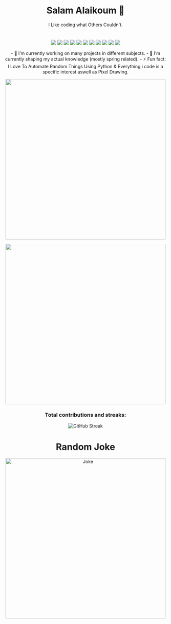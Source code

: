 <h1 align="center">Salam Alaikoum 👋</h1>

<p align="center">I Like coding what Others Couldn't.</p>
<h1 align="center"> </h1>
<div align="center">
  <img src="https://img.shields.io/badge/Linux-FCC624?style=for-the-badge&logo=linux&logoColor=blackgit a">
  <img src="https://img.shields.io/badge/Python-3776AB?style=for-the-badge&logo=python&logoColor=white">
  <img src="https://img.shields.io/badge/HTML5-E34F26?style=for-the-badge&logo=html5&logoColor=white">
  <img src="https://img.shields.io/badge/CSS3-1572B6?style=for-the-badge&logo=css3&logoColor=white" >
  <img src="https://img.shields.io/badge/bootstrap-%238511FA.svg?style=for-the-badge&logo=bootstrap&logoColor=white"/>
  <img src="https://img.shields.io/badge/JavaScript-F7DF1E?style=for-the-badge&logo=javascript&logoColor=black" >
  <img src="https://img.shields.io/badge/node.js-6DA55F?style=for-the-badge&logo=node.js&logoColor=white"/>
  <img src="https://img.shields.io/badge/react-%2320232a.svg?style=for-the-badge&logo=react&logoColor=%2361DAFB"/>
  <img src="https://img.shields.io/badge/Java-ED8B00?style=for-the-badge&logo=java&logoColor=white">
  <img src="https://img.shields.io/badge/PHP-777BB4?style=for-the-badge&logo=php&logoColor=white">
  <img src="https://img.shields.io/badge/mysql-%2300f.svg?&style=for-the-badge&logo=mysql&logoColor=white">
</div>

<p align = "center">
- 🔭 I’m currently working on many projects in different subjects. 
- 🌱 I’m currently shaping my actual knowledge (mostly spring related). 
- ⚡ Fun fact: I Love To Automate Random Things Using Python & Everything i code is a specific interest aswell as Pixel Drawing.
</p>

<p align="center">
    <img width="500" src="https://github-profile-summary-cards.vercel.app/api/cards/profile-details?username=zakariab0&theme=monokai">
</p>

<p align="center">
    <img width="500" src="https://github-profile-trophy.vercel.app/?username=zakariab0&theme=onedark">
</p>

<h3 align="center">Total contributions and streaks: </h3>
<p align = "center">
    <img src="https://streak-stats.demolab.com?user=zakariab0&theme=onedark" alt="GitHub Streak" style="text-align: center"/>
</p>

<h1 align="center"> Random Joke</h1>
<p align="center">
    <img width="500" src="https://readme-jokes.vercel.app/api?hideBorder" alt="Joke">
</p>